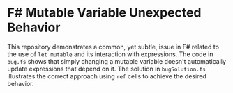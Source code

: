 # F# Mutable Variable Unexpected Behavior

This repository demonstrates a common, yet subtle, issue in F# related to the use of `let mutable` and its interaction with expressions. The code in `bug.fs` shows that simply changing a mutable variable doesn't automatically update expressions that depend on it.  The solution in `bugSolution.fs` illustrates the correct approach using `ref` cells to achieve the desired behavior.